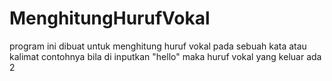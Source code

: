 # MenghitungHurufVokal
program ini dibuat untuk menghitung huruf vokal pada sebuah kata atau kalimat contohnya bila di inputkan "hello" maka huruf vokal yang keluar ada 2
